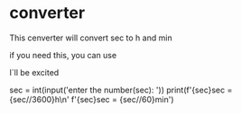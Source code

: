 # converter
This cenverter will convert sec to h and min

if you need this, you can use

I`ll be excited


sec = int(input('enter the number(sec): '))
print(f'{sec}sec = {sec//3600}h\n'
      f'{sec}sec = {sec//60}min')
